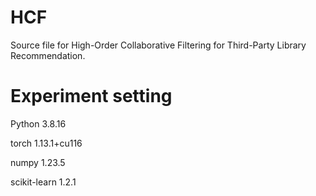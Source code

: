 # HCF
Source file for High-Order Collaborative Filtering for Third-Party Library Recommendation.
# Experiment setting
Python                  3.8.16

torch                   1.13.1+cu116

numpy                   1.23.5

scikit-learn            1.2.1
